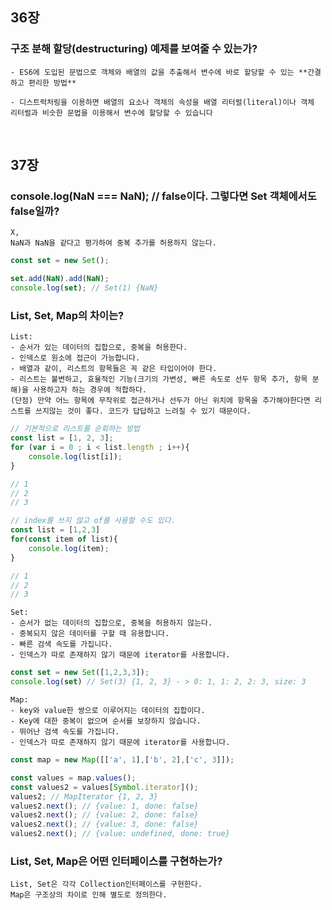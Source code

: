 ## 36장

### 구조 분해 할당(destructuring) 예제를 보여줄 수 있는가?

    - ES6에 도입된 문법으로 객체와 배열의 값을 추출해서 변수에 바로 할당할 수 있는 **간결하고 편리한 방법**
    
    - 디스트럭처링을 이용하면 배열의 요소나 객체의 속성을 배열 리터럴(literal)이나 객체 리터럴과 비슷한 문법을 이용해서 변수에 할당할 수 있습니다

<br>

## 37장

### console.log(NaN === NaN); // false이다. 그렇다면 Set 객체에서도 false일까?

    X,
    NaN과 NaN을 같다고 평가하여 중복 추가를 허용하지 않는다.
  
```js
const set = new Set();

set.add(NaN).add(NaN);
console.log(set); // Set(1) {NaN}
```

###  List, Set, Map의 차이는?

    List:
    - 순서가 있는 데이터의 집합으로, 중복을 허용한다.
    - 인덱스로 원소에 접근이 가능합니다.
    - 배열과 같이, 리스트의 항목들은 꼭 같은 타입이어야 한다.
    - 리스트는 불변하고, 효율적인 기능(크기의 가변성, 빠른 속도로 선두 항목 추가, 항목 분해)을 사용하고자 하는 경우에 적합하다.
    (단점) 만약 어느 항목에 무작위로 접근하거나 선두가 아닌 위치에 항목을 추가해야한다면 리스트를 쓰지않는 것이 좋다. 코드가 답답하고 느려질 수 있기 때문이다.
    
```js
// 기본적으로 리스트를 순회하는 방법
const list = [1, 2, 3];
for (var i = 0 ; i < list.length ; i++){
	console.log(list[i]);
}

// 1
// 2
// 3
```

```js
// index를 쓰지 않고 of를 사용할 수도 있다.
const list = [1,2,3]
for(const item of list){
	console.log(item);
}

// 1
// 2
// 3
```

    Set:
    - 순서가 없는 데이터의 집합으로, 중복을 허용하지 않는다.
    - 중복되지 않은 데이터를 구할 때 유용합니다.
    - 빠른 검색 속도를 가집니다.
    - 인덱스가 따로 존재하지 않기 때문에 iterator를 사용합니다.
    
```js
const set = new Set([1,2,3,3]);
console.log(set) // Set(3) {1, 2, 3} - > 0: 1, 1: 2, 2: 3, size: 3
```
    
    Map:
    - key와 value한 쌍으로 이루어지는 데이터의 집합이다.
    - Key에 대한 중복이 없으며 순서를 보장하지 않습니다.
    - 뛰어난 검색 속도를 가집니다.
    - 인덱스가 따로 존재하지 않기 때문에 iterator를 사용합니다.

```js
const map = new Map([['a', 1],['b', 2],['c', 3]]);

const values = map.values();
const values2 = values[Symbol.iterator]();
values2; // MapIterator {1, 2, 3}
values2.next(); // {value: 1, done: false}
values2.next(); // {value: 2, done: false}
values2.next(); // {value: 3, done: false}
values2.next(); // {value: undefined, done: true}
```
    
### List, Set, Map은 어떤 인터페이스를 구현하는가?

    List, Set은 각각 Collection인터페이스를 구현한다.
    Map은 구조상의 차이로 인해 별도로 정의한다.
